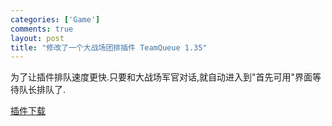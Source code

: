 ```yaml
--- 
categories: ['Game']
comments: true
layout: post
title: "修改了一个大战场团排插件 TeamQueue 1.35"
---
```

为了让插件排队速度更快.只要和大战场军官对话,就自动进入到"首先可用"界面等待队长排队了.

[插件下载](http://bbs.game.mop.com/viewthread.php?tid=1544817&extra=page%3D1)
